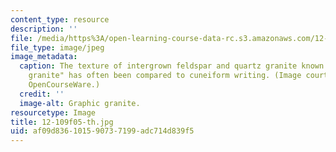 ```yaml
---
content_type: resource
description: ''
file: /media/https%3A/open-learning-course-data-rc.s3.amazonaws.com/12-109-petrology-fall-2005/af09d836101590737199adc714d839f5_12-109f05-th.jpg
file_type: image/jpeg
image_metadata:
  caption: The texture of intergrown feldspar and quartz granite known as "graphic
    granite" has often been compared to cuneiform writing. (Image courtesy of MIT
    OpenCourseWare.)
  credit: ''
  image-alt: Graphic granite.
resourcetype: Image
title: 12-109f05-th.jpg
uid: af09d836-1015-9073-7199-adc714d839f5
---
```


